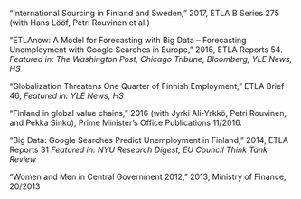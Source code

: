 “International Sourcing in Finland and Sweden,” 2017, ETLA B Series 275 (with Hans Lööf, Petri Rouvinen et al.)

“ETLAnow: A Model for Forecasting with Big Data – Forecasting Unemployment with Google Searches in Europe,” 2016, ETLA Reports 54. _Featured in: The Washington Post, Chicago Tribune, Bloomberg, YLE News, HS_

“Globalization Threatens One Quarter of Finnish Employment,” ETLA Brief 46, _Featured in: YLE News, HS_

“Finland in global value chains,” 2016 (with Jyrki Ali-Yrkkö, Petri Rouvinen, and Pekka Sinko), Prime Minister’s Office Publications 11/2016.

“Big Data: Google Searches Predict Unemployment in Finland,” 2014, ETLA Reports 31 _Featured in: NYU Research Digest, EU Council Think Tank Review_

“Women and Men in Central Government 2012,” 2013, Ministry of Finance, 20/2013

